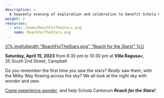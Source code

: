 ```yaml
---
description: >
  A heavenly evening of exploration and celebration to benefit Schola Cantorum
weight: 2
resources:
  - src: /home/ReachForTheStars.png
    name: ReachForTheStars.png
---
```


<a href="/gala">{{% imgfullwidth "ReachForTheStars.png" "Reach for the Stars!" %}}</a>

**Saturday, April 15, 2023** from&nbsp;6:30&nbsp;pm&nbsp;to&nbsp;10:30&nbsp;pm
at **Villa Ragusa<**, 35&nbsp;South&nbsp;2nd&nbsp;Street,&nbsp;Campbell

Do you remember the first time you saw the stars?
_Really_ saw them, with the Milky Way flowing across the sky?
We all look at the night sky with _wonder_ and _awe_.

<a href="/gala">Come experience _wonder_</a>, and help Schola Cantorum _**Reach for the Stars!**_
